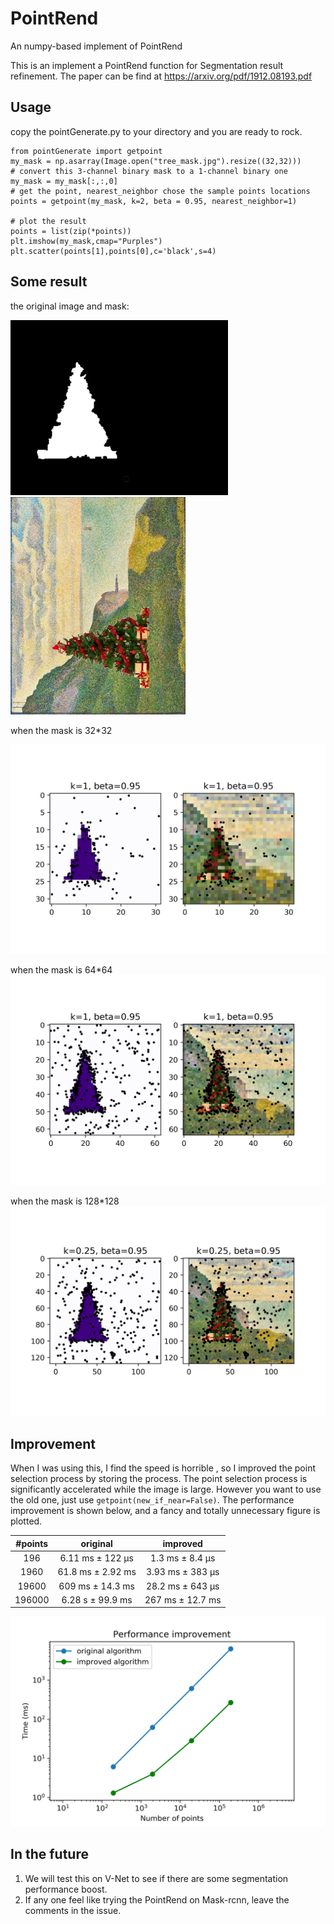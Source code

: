 # PointRend
 An numpy-based implement of PointRend

This is an implement a PointRend function for Segmentation result refinement.
The paper can be find at https://arxiv.org/pdf/1912.08193.pdf

## Usage
copy the pointGenerate.py to your directory and you are ready to rock.
```
from pointGenerate import getpoint
my_mask = np.asarray(Image.open("tree_mask.jpg").resize((32,32)))
# convert this 3-channel binary mask to a 1-channel binary one
my_mask = my_mask[:,:,0]
# get the point, nearest_neighbor chose the sample points locations
points = getpoint(my_mask, k=2, beta = 0.95, nearest_neighbor=1)

# plot the result
points = list(zip(*points))
plt.imshow(my_mask,cmap="Purples")
plt.scatter(points[1],points[0],c='black',s=4)
```
## Some result
the original image and mask:

![mask](./tree_mask.jpg)
![img](./tree.jpg)

when the mask is 32*32

![mask size 32](./resolution=32.jpg)

when the mask is 64*64
![mask size 32](./resolution=64.jpg)

when the mask is 128*128
![mask size 32](./resolution=128.jpg)

## Improvement
When I was using this, I find the speed is horrible , so I improved the point selection process by storing the process. The point selection process is significantly accelerated while the image is large. However you want to use the old one, just use ```getpoint(new_if_near=False)```. The performance improvement is shown below, and a fancy and totally unnecessary figure is plotted.


| #points  | original          | improved         |
|:---:     |:---:              |:---:             |
| 196      | 6.11 ms ± 122 µs  | 1.3 ms ± 8.4 µs  |
| 1960     | 61.8 ms ± 2.92 ms | 3.93 ms ± 383 µs |
| 19600    | 609 ms ± 14.3 ms  | 28.2 ms ± 643 µs |
| 196000   | 6.28 s ± 99.9 ms  | 267 ms ± 12.7 ms |


![performance improvement](./performance_improvement.png)

## In the future
1. We will test this on V-Net to see if there are some segmentation performance boost.
2. If any one feel like trying the PointRend on Mask-rcnn, leave the comments in the issue.